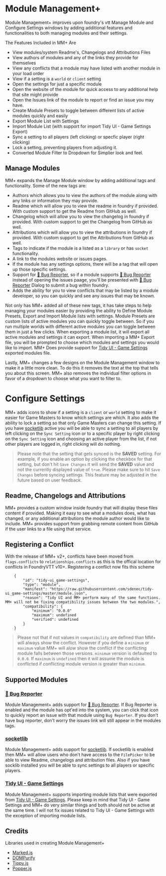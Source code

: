 # Module Management+
Module Management+ improves upon foundry's vtt Manage Module and Configure Settings windows by adding additional features and functionalities to both managing modules and their settings.

The Features Included in MM+ Are
- View modules/system Readme's, Changelogs and Attributions Files
- View authors of modules and any of the links they provide for themselves
- View any conflicts that a module may have listed with another module in your load order
- View if a setting is a `world` or `client` setting
- Open the settings for just a specific module
- Open the website of the module for quick access to any additional help that site might provide
- Open the Issues link of the module to report or find an issue you may have.
- Create Module Presets to toggle between different lists of active modules quickly and easily
- Export Module List with Settings
- Import Module List (with support for import Tidy UI - Game Settings Export)
- Sync a setting to all players (left clicking) or specfic player (right clicking)
- Lock a setting, preventing players from adjusting it.
- Converted Module Filter to Dropdown for Simplier look and feel.

## Manage Modules
MM+ expands the Manage Module window by adding additional tags and functionality. Some of the new tags are: 
- Authors which allows you to view the authors of the module along with any links or information they may provide.
- Readme which will allow you to view the readme in foundry if provided. With custom support to get the Readme from GitHub as well.
- Changelog which will allow you to view the changelog in foundry if provided. With custom support to get the Changelog from GitHub as well.
- Attributions which will allow you to view the attributions in foundry if provided. With custom support to get the Attributions from GitHub as well.
- Tags to indicate if the module is a listed as a `library` or has `socket` functionality.
- A link to the modules website or issues pages.
- If the module has any settings options, there will be a tag that will open up those specific settings.
- Support for [🐛 Bug Reporter](https://foundryvtt.com/packages/bug-reporter), so if a module supports [🐛 Bug Reporter](https://foundryvtt.com/packages/bug-reporter) instead of opening the issues paage, you'll be presented with [🐛 Bug Reporter](https://foundryvtt.com/packages/bug-reporter) Dialog to submit a bug within foundry.
- Adds the ability for you to view conflicts that may be listed by a module developer, so you can quickly and see any issues that may be known.

Not only has MM+ added all of these new tags, it has take steps to help managing your modules easier by providing the ability to Define Module Presets, Export and Import Module lists with settings. Module Presets are custom lists of active modules you can quickly toggle between. So if you run multiple worlds with different active modules you can toggle between them in just a few clicks. When exporting a module list, it will export all active modules and settings it can export. When importing a MM+ Export file, you will be prompted to choose which modules and settings you would like to import. MM+ Does provide support for [Tidy UI - Game Settings](https://github.com/sdenec/tidy-ui_game-settings) exported modules file.

Lastly, MM+ changes a few designs on the Module Management window to make it a little more clean. To do this it removes the text at the top that tells you about this screen. MM+ also removes the individual filter options in favor of a dropdown to choose what you want to filter to.

# Configure Settings
MM+ adds icons to show if a setting is a `client` or `world` setting to make it easier for Game Masters to know which settings are which. It also adds the ability to lock a setting so that only Game Masters can change this setting. If you have [socketlib](https://github.com/manuelVo/foundryvtt-socketlib) active you will be able to sync a setting to all players by left clicking on the `Sync Setting` icon or to a specific player by right clicking on the `Sync Setting` icon and choosing an active player from the list, if not other players are logged in, right clicking will do nothing.

> Please note that the setting that gets synced is the **SAVED** setting. For example, if you enable an option by clicking the checkbox for that setting, but don't hit `Save Changes` it will send the **SAVED** value and not the currently displayed value of `true`. Please make sure to hit `Save Changes` before syncing settings. This feature may be adjusted in the future based on user feedback.

## Readme, Changelogs and Attributions
MM+ provides a custom window inside foundry that will display these files content if provided. Making it easy to see what a modules does, what has changed, or any additional attributions the module author would like to include. MM+ provides support from grabbing remote content from GitHub if the user links to a file using that service.

## Registering a Conflict
With the release of MM+ v2+, conflicts have been moved from `flags.conflicts` to `relationships.conflicts` as this is the offical location for conflicts in FoundryVTT v10+. Registering a conflict now fits this scheme
```
	{
		"id": "tidy-ui_game-settings",
		"type": "module",
		"manifest": "https://raw.githubusercontent.com/sdenec/tidy-ui_game-settings/master/module.json",
		"reason": "Tidy UI and MM+ perform many of the same functions. MM+ will not be fixing compatibility issues between the two modules.",
		"compatibility": {
			"minimum": "0.0.0"
			"maximum": undefined
			"verified": undefined
		}
	}
```

> Please not that if not values in `compatibility` are defined than MM+ will always show the conflict. However if you define a `minimum` or `maximum` value MM+ will alow show the conflict if the conflicting module falls between those versions. `minimum` version is defaulted to `0.0.0`. If `maximum` is `undefined` then it will assume the module is conflicted if conflicting module version is greater than `minimum`.

## Supported Modules
### [🐛 Bug Reporter](https://foundryvtt.com/packages/bug-reporter)
Module Management+ adds support for [🐛 Bug Reporter](https://foundryvtt.com/packages/bug-reporter). If Bug Reporter is enabled and the module has opt'ed into the system, you can click that icon to quickly report an issue with that module using `Bug Reporter`. If you don't have bug reporter, don't worry the issues link will still appear in the modules tags.

### [socketlib](https://github.com/manuelVo/foundryvtt-socketlib)
Module Management+ adds support for [socketlib](https://github.com/manuelVo/foundryvtt-socketlib). If socketlib is enabled then MM+ will allow users who don't have access to the `FilePicker` to be able to view Readme, changelogs and attribution files. Also if you have socklib installed you will be able to sync settings to all players or specific players.

### [Tidy UI - Game Settings](https://github.com/sdenec/tidy-ui_game-settings)
Module Management+ supports importing module lists that were exported from [Tidy UI - Game Settings](https://github.com/sdenec/tidy-ui_game-settings). Please keep in mind that Tidy UI - Game Settings and MM+ do very similar things and both should not be active at the same time. I will not fix issues related to Tidy UI - Game Settings with the exception of importing module lists.

## Credits
Libraries used in creating Module Management+
- [Marked.js](https://github.com/markedjs/marked) 
- [DOMPurify](https://github.com/cure53/DOMPurify) 
- [Tippy.js](https://atomiks.github.io/tippyjs/) 
- [Popper.js](https://popper.js.org/) 